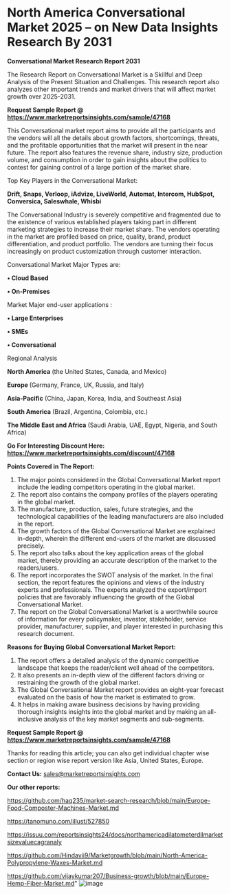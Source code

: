 # North America Conversational Market 2025 – on New Data Insights Research By 2031

<strong>Conversational Market Research Report 2031</strong>

The Research Report on Conversational Market is a Skillful and Deep Analysis of the Present Situation and Challenges. This research report also analyzes other important trends and market drivers that will affect market growth over 2025-2031.

<strong>Request Sample Report @ <a href=https://www.marketreportsinsights.com/sample/47168>https://www.marketreportsinsights.com/sample/47168</a></strong>

This Conversational market report aims to provide all the participants and the vendors will all the details about growth factors, shortcomings, threats, and the profitable opportunities that the market will present in the near future. The report also features the revenue share, industry size, production volume, and consumption in order to gain insights about the politics to contest for gaining control of a large portion of the market share.

Top Key Players in the Conversational Market:

<strong>Drift, Snaps, Verloop, iAdvize, LiveWorld, Automat, Intercom, HubSpot, Conversica, Saleswhale, Whisbi</strong>

The Conversational Industry is severely competitive and fragmented due to the existence of various established players taking part in different marketing strategies to increase their market share. The vendors operating in the market are profiled based on price, quality, brand, product differentiation, and product portfolio. The vendors are turning their focus increasingly on product customization through customer interaction.

Conversational Market Major Types are:

<strong>•  Cloud Based

•  On-Premises</strong>

Market Major end-user applications :

<strong>•  Large Enterprises

•  SMEs

•  Conversational</strong>

Regional Analysis

</u><strong><b>North America</b></strong> (the United States, Canada, and Mexico)

<strong><b>Europe </b></strong>(Germany, France, UK, Russia, and Italy)

<strong><b>Asia-Pacific</b></strong> (China, Japan, Korea, India, and Southeast Asia)

<strong><b>South America</b></strong> (Brazil, Argentina, Colombia, etc.)

<strong><b>The Middle East and Africa</b></strong> (Saudi Arabia, UAE, Egypt, Nigeria, and South Africa)

<strong>Go For Interesting Discount Here: <a href=https://www.marketreportsinsights.com/discount/47168>https://www.marketreportsinsights.com/discount/47168</a></strong>

<strong>Points Covered in The Report:</strong>
<ol>
  <li>The major points considered in the Global Conversational Market report include the leading competitors operating in the global market.</li>
  <li>The report also contains the company profiles of the players operating in the global market.</li>
  <li>The manufacture, production, sales, future strategies, and the technological capabilities of the leading manufacturers are also included in the report.</li>
  <li>The growth factors of the Global Conversational Market are explained in-depth, wherein the different end-users of the market are discussed precisely.</li>
  <li>The report also talks about the key application areas of the global market, thereby providing an accurate description of the market to the readers/users.</li>
  <li>The report incorporates the SWOT analysis of the market. In the final section, the report features the opinions and views of the industry experts and professionals. The experts analyzed the export/import policies that are favorably influencing the growth of the Global Conversational Market.</li>
  <li>The report on the Global Conversational Market is a worthwhile source of information for every policymaker, investor, stakeholder, service provider, manufacturer, supplier, and player interested in purchasing this research document.</li>
</ol>
<strong>Reasons for Buying Global Conversational Market Report:</strong>

<ol>
  <li>The report offers a detailed analysis of the dynamic competitive landscape that keeps the reader/client well ahead of the competitors.</li>
  <li>It also presents an in-depth view of the different factors driving or restraining the growth of the global market.</li>
  <li>The Global Conversational Market report provides an eight-year forecast evaluated on the basis of how the market is estimated to grow.</li>
  <li>It helps in making aware business decisions by having providing thorough insights insights into the global market and by making an all-inclusive analysis of the key market segments and sub-segments.</li>
</ol>
<strong>Request Sample Report @ <a href=https://www.marketreportsinsights.com/sample/47168>https://www.marketreportsinsights.com/sample/47168</a></strong>


Thanks for reading this article; you can also get individual chapter wise section or region wise report version like Asia, United States, Europe.

<strong>Contact Us:</strong>
sales@marketreportsinsights.com

<strong>Our other reports:</strong>

<a href=https://github.com/haq235/market-search-research/blob/main/Europe-Food-Composter-Machines-Market.md>https://github.com/haq235/market-search-research/blob/main/Europe-Food-Composter-Machines-Market.md</a>

<a href=https://tanomuno.com/illust/527850>https://tanomuno.com/illust/527850</a>

<a href=https://issuu.com/reportsinsights24/docs/northamericadilatometerdilmarketsizevaluecagranaly>https://issuu.com/reportsinsights24/docs/northamericadilatometerdilmarketsizevaluecagranaly</a>

<a href=https://github.com/Hindavii9/Marketgrowth/blob/main/North-America-Polypropylene-Waxes-Market.md>https://github.com/Hindavii9/Marketgrowth/blob/main/North-America-Polypropylene-Waxes-Market.md</a>

<a href=https://github.com/vijaykumar207/Business-growth/blob/main/Europe-Hemp-Fiber-Market.md>https://github.com/vijaykumar207/Business-growth/blob/main/Europe-Hemp-Fiber-Market.md</a>"
![image](https://github.com/user-attachments/assets/ade730e4-8b21-4075-b741-929b2589cca8)
